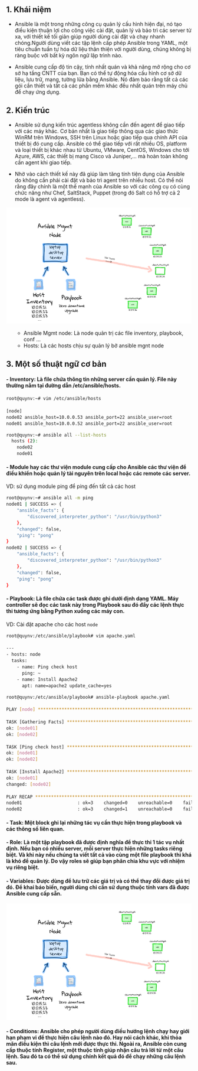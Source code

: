 ## 1. Khái niệm

- Ansible là một trong những công cụ quản lý cấu hình hiện đại, nó tạo điều kiện thuận lợi cho công việc cài đặt, quản lý và bảo trì các server từ xa, với thiết kế tối giản giúp người dùng cài đặt và chạy nhanh chóng.Người dùng viết các tập lệnh cấp phép Ansible trong YAML, một tiêu chuẩn tuần tự hóa dữ liệu thân thiện với người dùng, chúng không bị ràng buộc với bất kỳ ngôn ngữ lập trình nào.

- Ansible cung cấp độ tin cậy, tính nhất quán và khả năng mở rộng cho cơ sở hạ tầng CNTT của bạn. Bạn có thể tự động hóa cấu hình cơ sở dữ liệu, lưu trữ, mạng, tường lửa bằng Ansible. Nó đảm bảo rằng tất cả các gói cần thiết và tất cả các phần mềm khác đều nhất quán trên máy chủ để chạy ứng dụng.

## 2. Kiến trúc 
- Ansible sử dụng kiến trúc agentless không cần đến agent để giao tiếp với các máy khác. Cơ bản nhất là giao tiếp thông qua các giao thức WinRM trên Windows, SSH trên Linux hoặc giao tiếp qua chính API của thiết bị đó cung cấp.
Ansible có thể giao tiếp với rất nhiều OS, platform và loại thiết bị khác nhau từ Ubuntu, VMware, CentOS, Windows cho tới Azure, AWS, các thiết bị mạng Cisco và Juniper,… mà hoàn toàn không cần agent khi giao tiếp.

- Nhờ vào cách thiết kế này đã giúp làm tăng tính tiện dụng của Ansible do không cần phải cài đặt và bảo trì agent trên nhiều host. Có thể nói rằng đây chính là một thế mạnh của Ansible so với các công cụ có cùng chức năng như Chef, SaltStack, Puppet (trong đó Salt có hỗ trợ cả 2 mode là agent và agentless).

<img src= "https://github.com/lean15998/Ansible/blob/main/image/01.png" >

<ul>
    <ul>
        <li> Ansible Mgmt node: Là node quản trị các file inventory, playbook, conf ...
        <li> Hosts: Là các hosts chịu sự quản lý bở ansible mgnt node 
    </ul>
</ul>
    
## 3. Một số thuật ngữ cơ bản

#### - Inventory: Là file chứa thông tin những server cần quản lý. File này thường nằm tại đường dẫn /etc/ansible/hosts.

```sh
root@quynv:~# vim /etc/ansible/hosts 

[node]
node02 ansible_host=10.0.0.53 ansible_port=22 ansible_user=root
node01 ansible_host=10.0.0.52 ansible_port=22 ansible_user=root

````
```sh
root@quynv:~# ansible all --list-hosts
  hosts (2):
    node02
    node01
```
#### - Module hay các thư viện module cung cấp cho Ansible các thư viện để điều khiển hoặc quản lý tài nguyên trên local hoặc các remote các server.

VD: sử dụng module ping để ping đến tất cả các host

```sh
root@quynv:~# ansible all -m ping
node01 | SUCCESS => {
    "ansible_facts": {
        "discovered_interpreter_python": "/usr/bin/python3"
    },
    "changed": false,
    "ping": "pong"
}
node02 | SUCCESS => {
    "ansible_facts": {
        "discovered_interpreter_python": "/usr/bin/python3"
    },
    "changed": false,
    "ping": "pong"
}
```
#### - Playbook: Là file chứa các task được ghi dưới định dạng YAML. Máy controller sẽ đọc các task này trong Playbook sau đó đẩy các lệnh thực thi tương ứng bằng Python xuống các máy con.

VD: Cài đặt apache cho các host `node`

```sh
root@quynv:/etc/ansible/playbook# vim apache.yaml 

---
- hosts: node
  tasks: 
    - name: Ping check host
      ping: ~
    - name: Install Apache2
      apt: name=apache2 update_cache=yes
```      
```sh
root@quynv:/etc/ansible/playbook# ansible-playbook apache.yaml

PLAY [node] **************************************************************************************************************************************************************

TASK [Gathering Facts] ***************************************************************************************************************************************************
ok: [node01]
ok: [node02]

TASK [Ping check host] ***************************************************************************************************************************************************
ok: [node01]
ok: [node02]

TASK [Install Apache2] ***************************************************************************************************************************************************
ok: [node01]
changed: [node02]

PLAY RECAP ***************************************************************************************************************************************************************
node01                     : ok=3    changed=0    unreachable=0    failed=0    skipped=0    rescued=0    ignored=0   
node02                     : ok=3    changed=1    unreachable=0    failed=0    skipped=0    rescued=0    ignored=0   
```
#### - Task: Một block ghi lại những tác vụ cần thực hiện trong playbook và các thông số liên quan.

#### - Role: Là một tập playbook đã được định nghĩa để thực thi 1 tác vụ nhất định. Nếu bạn có nhiều server, mỗi server thực hiện những tasks riêng biệt. Và khi này nếu chúng ta viết tất cả vào cùng một file playbook thì khá là khó để quản lý. Do vậy roles sẽ giúp bạn phân chia khu vực với nhiệm vụ riêng biệt.

#### - Variables: Được dùng để lưu trữ các giá trị và có thể thay đổi được giá trị đó. Để khai báo biến, người dùng chỉ cần sử dụng thuộc tính vars đã được Ansible cung cấp sẵn.

<img src= "https://github.com/lean15998/Ansible/blob/main/image/01.png" >

#### - Conditions: Ansible cho phép người dùng điều hướng lệnh chạy hay giới hạn phạm vi để thực hiện câu lệnh nào đó. Hay nói cách khác, khi thỏa mãn điều kiện thì câu lệnh mới được thực thi. Ngoài ra, Ansible còn cung cấp thuộc tính Register, một thuộc tính giúp nhận câu trả lời từ một câu lệnh. Sau đó ta có thể sử dụng chính kết quả đó để chạy những câu lệnh sau.










